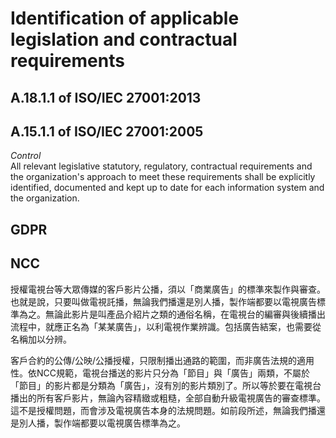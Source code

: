 # Identification of applicable legislation and contractual requirements
## A.18.1.1 of ISO/IEC 27001:2013
## A.15.1.1 of ISO/IEC 27001:2005
<i>Control</i><br>
All relevant legislative statutory, regulatory, contractual requirements and the organization's approach to meet these requirements shall be explicitly identified, documented and kept up to date for each information system and the organization.
## GDPR
## NCC
授權電視台等大眾傳媒的客戶影片公播，須以「商業廣告」的標準來製作與審查。也就是說，只要叫做電視託播，無論我們播還是別人播，製作端都要以電視廣告標準為之。無論此影片是叫產品介紹片之類的通俗名稱，在電視台的編審與後續播出流程中，就應正名為「某某廣告」，以利電視作業辨識。包括廣告結案，也需要從名稱加以分辨。

客戶合約的公傳/公映/公播授權，只限制播出通路的範圍，而非廣告法規的適用性。依NCC規範，電視台播送的影片只分為「節目」與「廣告」兩類，不屬於「節目」的影片都是分類為「廣告」，沒有別的影片類別了。所以等於要在電視台播出的所有客戶影片，無論內容精緻或粗糙，全部自動升級電視廣告的審查標準。這不是授權問題，而會涉及電視廣告本身的法規問題。如前段所述，無論我們播還是別人播，製作端都要以電視廣告標準為之。
